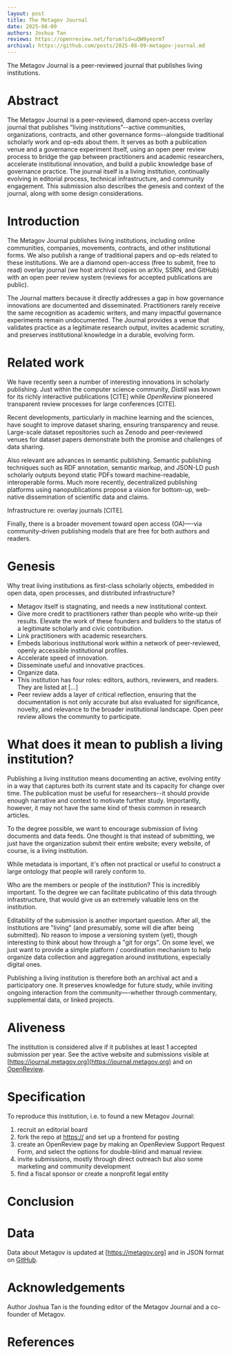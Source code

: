 ```yaml
---
layout: post
title: The Metagov Journal
date: 2025-08-09
authors: Joshua Tan
reviews: https://openreview.net/forum?id=uQW9yeormT
archival: https://github.com/posts/2025-08-09-metagov-journal.md
---
```


The Metagov Journal is a peer-reviewed journal that publishes living institutions.

# Abstract
The Metagov Journal is a peer-reviewed, diamond open-access overlay journal that publishes “living institutions”--active communities, organizations, contracts, and other governance forms--alongside traditional scholarly work and op-eds about them. It serves as both a publication venue and a governance experiment itself, using an open peer review process to bridge the gap between practitioners and academic researchers, accelerate institutional innovation, and build a public knowledge base of governance practice. The journal itself is a living institution, continually evolving in editorial process, technical infrastructure, and community engagement. This submission also describes the genesis and context of the journal, along with some design considerations.

# Introduction
<!--Please clearly communicate why someone else should care about this institution, e.g. because it is novel or important.-->
The Metagov Journal publishes living institutions, including  online communities, companies, movements, contracts, and other institutional forms. We also publish a range of traditional papers and op-eds related to these institutions. We are a diamond open-access (free to submit, free to read) overlay journal (we host archival copies on arXiv, SSRN, and GitHub) with an open peer review system (reviews for accepted publications are public).

The Journal matters because it directly addresses a gap in how governance innovations are documented and disseminated. Practitioners rarely receive the same recognition as academic writers, and many impactful governance experiments remain undocumented. The Journal provides a venue that validates practice as a legitimate research output, invites academic scrutiny, and preserves institutional knowledge in a durable, evolving form.

# Related work
<!--Please describe other similar institutions, especially those that inspired by design or evolution of this one.-->

We have recently seen a number of interesting innovations in scholarly publishing. Just within the computer science community, *Distill* was known for its richly interactive publications [CITE] while *OpenReview* pioneered transparent review processes for large conferences [CITE]. 

Recent developments, particularly in machine learning and the sciences, have sought to improve dataset sharing, ensuring transparency and reuse. Large-scale dataset repositories such as Zenodo and peer-reviewed venues for dataset papers demonstrate both the promise and challenges of data sharing.

Also relevant are advances in semantic publishing. Semantic publishing techniques such as RDF annotation, semantic markup, and JSON-LD push scholarly outputs beyond static PDFs toward machine-readable, interoperable forms. Much more recently, decentralized publishing platforms using nanopublications propose a vision for bottom-up, web-native dissemination of scientific data and claims.

Infrastructure re: overlay journals [CITE].

Finally, there is a broader movement toward open access (OA)—-via community-driven publishing models that are free for both authors and readers.

# Genesis
Why treat living institutions as first-class scholarly objects, embedded in open data, open processes, and distributed infrastructure?

- Metagov itself is stagnating, and needs a new institutional context.
- Give more credit to practitioners rather than people who write-up their results. Elevate the work of these founders and builders to the status of a legitimate scholarly and civic contribution.
- Link practitioners with academic researchers.
- Embeds laborious institutional work within a network of peer-reviewed, openly accessible institutional profiles.
- Accelerate speed of innovation.
- Disseminate useful and innovative practices.
- Organize data.
- This institution has four roles: editors, authors, reviewers, and readers. They are listed at [...]
- Peer review adds a layer of critical reflection, ensuring that the documentation is not only accurate but also evaluated for significance, novelty, and relevance to the broader institutional landscape. Open peer review allows the community to participate.

# What does it mean to publish a living institution?
Publishing a living institution means documenting an active, evolving entity in a way that captures both its current state and its capacity for change over time. The publication must be useful for researchers--it should provide enough narrative and context to motivate further study. Importantly, however, it may not have the same kind of thesis common in research articles.

To the degree possible, we want to encourage submission of living documents and data feeds. One thought is that instead of submitting, we just have the organization submit their entire website; every website, of course, is a living institution.

While metadata is important, it's often not practical or useful to construct a large ontology that people will rarely conform to.

Who are the members or people of the institution? This is incredibly important. To the degree we can facilitate publicatino of this data through infrastructure, that would give us an extremely valuable lens on the institution.

Editability of the submission is another important question. After all, the institutions are "living" (and presumably, some will die after being submitted). No reason to impose a versioning system (yet), though interesting to think about how through a "git for orgs". On some level, we just want to provide a simple platform / coordination mechanism to help organize data collection and aggregation around institutions, especially digital ones.

Publishing a living institution is therefore both an archival act and a participatory one. It preserves knowledge for future study, while inviting ongoing interaction from the community—-whether through commentary, supplemental data, or linked projects.

# Aliveness
<!--A simple test of aliveness.-->
The institution is considered alive if it publishes at least 1 accepted submission per year. See the active website and submissions visible at [https://journal.metagov.org](https://journal.metagov.org) and on [OpenReview](https://journal.metagov.org). 

# Specification
<!--Details to reproduce this institution.-->
To reproduce this institution, i.e. to found a new Metagov Journal:
1. recruit an editorial board
2. fork the repo at [https://](https://github.com/metagov/journal) and set up a frontend for posting
3. create an OpenReview page by making an OpenReview Support Request Form, and select the options for double-blind and manual review.
4. invite submissions, mostly through direct outreach but also some marketing and community development
5. find a fiscal sponsor or create a nonprofit legal entity

# Conclusion

# Data
<!--Where to find data that allows researchers to analyze and study the institution.-->
Data about Metagov is updated at [https://metagov.org] and in JSON format on [GitHub](https://raw.githubusercontent.com/metagov/entity/refs/heads/main/entity.json).

# Acknowledgements
<!--In addition to typical acknowledgements, please also declare your relationship to the institution.-->
Author Joshua Tan is the founding editor of the Metagov Journal and a co-founder of Metagov.

# References
<!--Please use Science style.-->
